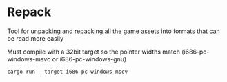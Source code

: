 # Repack

Tool for unpacking and repacking all the game assets into formats that
can be read more easily

Must compile with a 32bit target so the pointer widths match (i686-pc-windows-msvc or i686-pc-windows-gnu)

```
cargo run --target i686-pc-windows-mscv
```